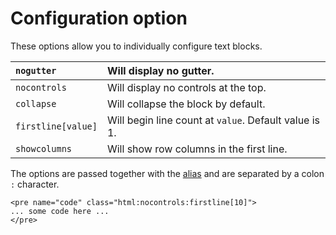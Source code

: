 # Configuration option #

These options allow you to individually configure text blocks.

| `nogutter` | Will display no gutter. |
|:-----------|:------------------------|
| `nocontrols` | Will display no controls at the top. |
| `collapse` | Will collapse the block by default. |
| `firstline[value]` | Will begin line count at `value`. Default value is 1. |
| `showcolumns` | Will show row columns in the first line. |

The options are passed together with the [alias](Languages.md) and are separated by a colon `:` character.

```
<pre name="code" class="html:nocontrols:firstline[10]">
... some code here ...
</pre>
```
